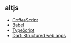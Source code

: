 ## altjs

- [CoffeeScript](http://coffeescript.org/)
- [Babel](https://babeljs.io/)
- [TypeScript](http://www.typescriptlang.org/)
- [Dart: Structured web apps](https://www.dartlang.org/)
